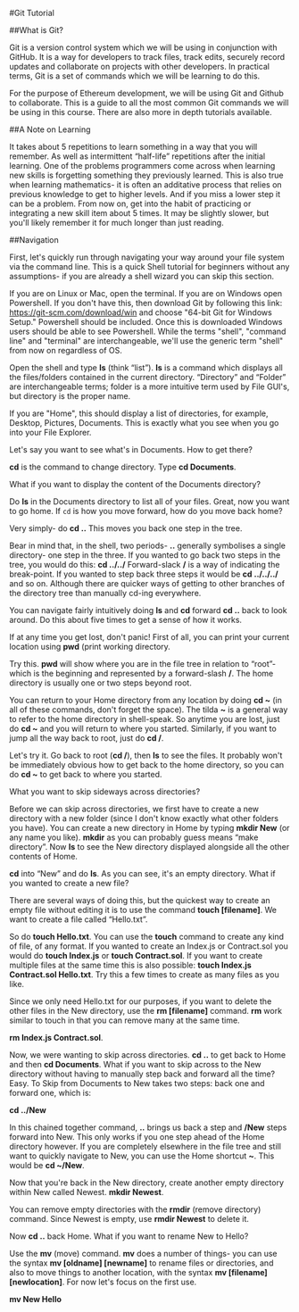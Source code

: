 #Git Tutorial

##What is Git?


Git is a version control system which we will be using in conjunction with GitHub. 
It is a way for developers to track files, track edits, securely record updates and 
collaborate on projects with other developers. In practical terms, Git is a set of 
commands which we will be learning to do this.



For the purpose of Ethereum development, we will be using Git and Github to collaborate. This is a 
guide to all the most common Git commands we will be using in this course. There are
 also more in depth tutorials available.


##A Note on Learning

It takes about 5 repetitions to learn something in a way that you will remember. As well as intermittent “half-life” repetitions after the initial learning. One of the problems programmers come across when learning new skills is forgetting something they previously learned. This is also true when learning mathematics- it is often an additative process that relies on previous knowledge to get to higher levels. And if you miss a lower step it can be a problem. From now on, get into the habit of practicing or integrating a new skill item about 5 times. It may be slightly slower, but you'll likely remember it for much longer than just reading.


##Navigation


First, let's quickly run through navigating your way around your file system via the command line. This is a quick Shell tutorial for beginners without any assumptions- if you are already a shell wizard you can skip this section.

If you are on Linux or Mac, open the terminal. 
If you are on Windows open Powershell. If you don't have this, then download Git by following 
this link: https://git-scm.com/download/win and choose "64-bit Git for Windows Setup." Powershell 
should be included. Once this is downloaded Windows users should be able to see Powershell. While the terms "shell", "command line" and "terminal" are interchangeable, we'll use the generic term 
"shell" from now on regardless of OS.



Open the shell and type **ls** (think “list”). **ls** is a command which displays all the 
files/folders contained in the current directory. “Directory” and “Folder” are interchangeable terms; folder is a more intuitive term used by File GUI's, but directory is the proper name.



If you are "Home", this should display a list of directories, for example, Desktop, Pictures, 
Documents. This is exactly what you see when you go into your File Explorer.



Let's say you want to see what's in Documents. How to get there?



**cd** is the command to change directory. Type **cd Documents**.



What if you want to display the content of the Documents directory?



Do **ls** in the Documents directory to list all of your files. Great, now you want to go home. If `cd` is
 how you move forward, how do you move back home?



Very simply- do **cd ..** This moves you back one step in the tree.



Bear in mind that, in the shell, two periods- **..** generally symbolises a single directory- one step in the three. If you wanted
 to go back two steps in the tree, you would do this: **cd ../../** Forward-slack **/** is a way of indicating the break-point. If you wanted to step back three
 steps it would be **cd ../../../** and so on. Although there are quicker ways of getting to other branches
 of the directory tree than manually cd-ing everywhere.



You can navigate fairly intuitively doing **ls** and **cd** forward **cd ..** back to look around. Do this about five times to get a sense of how it works.



If at any time you get lost, don't panic! First of all, you can print your current location using **pwd** (print working directory.

Try this. **pwd** will show where you are in the file tree in relation to “root”- which is the beginning and represented by a forward-slash **/**. The home directory is usually one or two steps beyond root.

You can return to your Home directory from any location by doing **cd ~** (in all of these commands, don't forget the space). The tilda **~** is a general way to refer to the home directory in shell-speak. So anytime you are lost, just do **cd ~** and you will return to where you started. Similarly, if you want to jump all the way back to root, just do **cd /**.

Let's try it. Go back to root (**cd /**), then **ls** to see the files. It probably won't be immediately obvious how to get back to the home directory, so you can do **cd ~** to get back to where you started.

What you want to skip sideways across directories?

Before we can skip across directories, we first have to create a new directory with a new folder (since I don't know exactly what other folders you have). You can create a new directory in Home by typing **mkdir New** (or any name you like). **mkdir** as you can probably guess means “make directory”. Now **ls** to see the New directory displayed alongside all the other contents of Home.

**cd** into “New” and do **ls**. As you can see, it's an empty directory. What if you wanted to create a new file?

There are several ways of doing this, but the quickest way to create an empty file without editing it is to use the command **touch [filename]**. We want to create a file called “Hello.txt”.

So do **touch Hello.txt**. You can use the **touch** command to create any kind of file, of any format. If you wanted to create an Index.js or Contract.sol you would do **touch Index.js** or **touch Contract.sol**. If you want to create multiple files at the same time this is also possible: **touch Index.js Contract.sol Hello.txt**. Try this a few times to create as many files as you like.

Since we only need Hello.txt for our purposes, if you want to delete the other files in the New directory, use the **rm [filename]** command. **rm** work similar to touch in that you can remove many at the same time.

**rm Index.js Contract.sol**.

Now, we were wanting to skip across directories. **cd ..** to get back to Home and then **cd Documents**. What if you want to skip across to the New directory without having to manually step back and forward all the time? Easy. To Skip from Documents to New takes two steps: back one and forward one, which is:

**cd ../New** 

In this chained together command, **..** brings us back a step and **/New** steps forward into New. This only works if you one step ahead of the Home directory however. If you are completely elsewhere in the file tree and still want to quickly navigate to New, you can use the Home shortcut **~**. This would be **cd ~/New**.

Now that you're back in the New directory, create another empty directory within New called Newest. **mkdir Newest**.

You can remove empty directories with the **rmdir** (remove directory) command. Since Newest is empty, use **rmdir Newest** to delete it.

Now **cd ..** back Home. What if you want to rename New to Hello?

Use the **mv** (move) command. **mv** does a number of things- you can use the syntax **mv [oldname] [newname]** to rename files or directories, and also to move things to another location, with the syntax **mv [filename] [newlocation]**. For now let's focus on the first use.

**mv New Hello**
